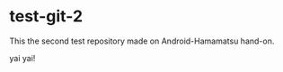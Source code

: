test-git-2
==========

This the second test repository made on Android-Hamamatsu hand-on.

yai yai!
